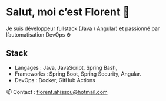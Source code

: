 # Salut, moi c’est Florent 👋

Je suis développeur fullstack (Java / Angular) et passionné par l’automatisation DevOps ⚙️

## Stack
- Langages : Java, JavaScript, Spring Bash,
- Frameworks : Spring Boot, Spring Security, Angular.
- DevOps : Docker, GitHub Actions

📫 Contact : [florent.ahissou@hotmail.com](mailto:florent.ahissou@hotmail.com)

